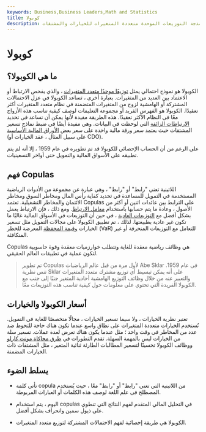 ```yaml
---
keywords: Business,Business Leaders,Math and Statistics
title: كوبولا
description: الكوبولا أو نظرية الاحتمالات هي تقنية إحصائية تستخدم لنمذجة التوزيعات الموحدة متعددة المتغيرات للخيارات والمشتقات.
---
```


# كوبولا
## ما هي الكوبولا؟

الكوبولا هو نموذج احتمالي يمثل [توزيعًا موحدًا متعدد المتغيرات](/uniform-distribution) ، والذي يفحص الارتباط أو الاعتماد بين العديد من المتغيرات. بعبارة أخرى ، تساعد الكوبولا في عزل الاحتمالات المشتركة أو الهامشية لزوج من المتغيرات المتضمنة في نظام متعدد المتغيرات أكثر تعقيدًا. الكوبولا هو الفهرس الفريد أو مجموعة التعليمات لوصف كيفية تناسب هذه الأزواج معًا في النظام الأكثر تعقيدًا. هذه الطريقة مفيدة لأنها يمكن أن تساعد في تحديد [الارتباطات الزائفة](/spurious_correlation) التي لوحظت في البيانات. وهي مفيدة أيضًا في ضبط نماذج تسعير المشتقات حيث يعتمد سعر ورقة مالية واحدة على سعر بعض [الأوراق المالية الأساسية](/underlying-security) (على سبيل المثال ، عقد الخيارات أو CDO).

على الرغم من أن الحساب الإحصائي للكوبولا قد تم تطويره في عام 1959 ، إلا أنه لم يتم تطبيقه على الأسواق المالية والتمويل حتى أواخر التسعينيات.

## فهم Copulas

اللاتينية تعني "رابط" أو "رابط" ، وهي عبارة عن مجموعة من الأدوات الرياضية المستخدمة في التمويل للمساعدة في تحديد كفاية رأس المال ومخاطر السوق ومخاطر الائتمان والمخاطر التشغيلية. تعتمد Copulas على الترابط بين عائدات اثنين أو أكثر من الأصول ، وعادة ما يتم حسابها باستخدام [معامل الارتباط](/correlationcoefficient). ومع ذلك ، فإن الارتباط يعمل بشكل أفضل مع [التوزيعات العادية](/normaldistribution) ، في حين أن التوزيعات في الأسواق المالية غالبًا ما تكون غير عادية بطبيعتها. لذلك ، تم تطبيق الكوبولا على مجالات التمويل مثل تسعير الخيارات [وقيمة المحفظة](/var) المعرضة للخطر (VaR) للتعامل مع التوزيعات المنحرفة أو غير المتكافئة.

Copulas هي وظائف رياضية معقدة للغاية وتتطلب خوارزميات معقدة وقوة حاسوبية لتكون عملية في تطبيقات العالم الحقيقي.

> تم تطوير Copulas لأول مرة من قبل عالم الرياضيات Abe Sklar في عام 1959. تنص نظرية Sklar على أنه يمكن تبسيط أي توزيع مشترك متعدد المتغيرات والتعبير عنه من خلال وظائف التوزيع الهامشية أحادية المتغير جنبًا إلى جنب مع الكوبولا الفريدة التي تحتوي على معلومات حول كيفية تناسب هذه التوزيعات معًا.

>

## أسعار الكوبولا والخيارات

تعتبر نظرية الخيارات ، ولا سيما تسعير الخيارات ، مجالًا متخصصًا للغاية في التمويل. تُستخدم الخيارات متعددة المتغيرات على نطاق واسع عندما تكون هناك حاجة للتحوط ضد عدد من المخاطر في وقت واحد ؛ مثل عندما يكون هناك تعرض لعدة عملات. تسعير سلة من الخيارات ليس بالمهمة السهلة. تقدم التطورات في [طرق محاكاة مونت كارلو](/montecarlosimulation) ووظائف الكوبولا تحسينًا لتسعير المطالبات الطارئة ثنائية المتغير ، مثل المشتقات ذات الخيارات المضمنة.

## يسلط الضوء

- تأتي كلمة copula من اللاتينية التي تعني "رابط" أو "رابط" معًا ، حيث يُستخدم المصطلح في علم اللغة لوصف هذه الكلمات أو العبارات المربوطة.

- اليوم ، يتم استخدام copulas في التحليل المالي المتقدم لفهم النتائج التي تنطوي على ذيول سمين وانحراف بشكل أفضل.

- الكوبولا هي طريقة إحصائية لفهم الاحتمالات المشتركة لتوزيع متعدد المتغيرات.

